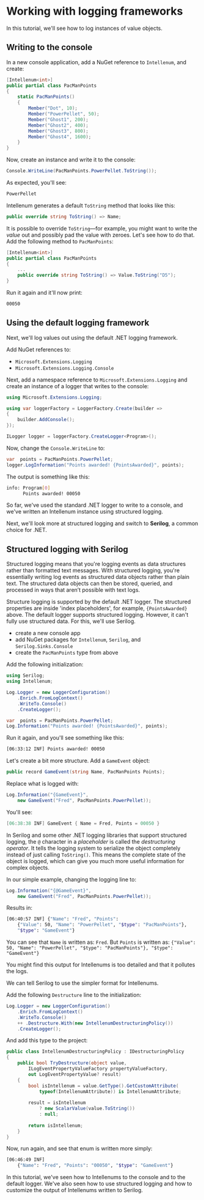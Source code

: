 # Working with logging frameworks

In this tutorial, we'll see how to log instances of value objects.

## Writing to the console

In a new console application, add a NuGet reference to `Intellenum`, and create:

```c#
[Intellenum<int>]
public partial class PacManPoints
{
    static PacManPoints()
    {
        Member("Dot", 10);
        Member("PowerPellet", 50);
        Member("Ghost1", 200);
        Member("Ghost2", 400);
        Member("Ghost3", 800);
        Member("Ghost4", 1600);
    }
}
```

Now, create an instance and write it to the console:

```c#
Console.WriteLine(PacManPoints.PowerPellet.ToString()); 
```

As expected, you'll see:

```Bash
PowerPellet
```

Intellenum generates a default `ToString` method that looks like this:

```C#
public override string ToString() => Name;
```

It is possible to override `ToString`—for example, you might want to write the _value_ out and possibly pad the value with zeroes.
Let's see how to do that. Add the following method to `PacManPoints`:

```C#
[Intellenum<int>]
public partial class PacManPoints
{
    ...
    public override string ToString() => Value.ToString("D5");
}
```

Run it again and it'll now print:

```Bash
00050
```

## Using the default logging framework

Next, we'll log values out using the default .NET logging framework.

Add NuGet references to:
* `Microsoft.Extensions.Logging` 
* `Microsoft.Extensions.Logging.Console`

Next, add a namespace reference to `Microsoft.Extensions.Logging` and create an instance of a logger that writes
to the console:

```c#
using Microsoft.Extensions.Logging;

using var loggerFactory = LoggerFactory.Create(builder =>
{
    builder.AddConsole();
});

ILogger logger = loggerFactory.CreateLogger<Program>();
```

Now, change the `Console.WriteLine` to:

```C#
var  points = PacManPoints.PowerPellet;
logger.LogInformation("Points awarded! {PointsAwarded}", points);
```

The output is something like this:

```Bash
info: Program[0]
      Points awarded! 00050
```

So far, we've used the standard .NET logger to write to a console, and we've written an Intellenum instance using structured
logging.

Next, we'll look more at structured logging and switch to **Serilog**, a common choice for .NET.

## Structured logging with Serilog

<note>
Structured logging means that you're logging events as data structures rather than formatted text messages. 
With structured logging, you're essentially writing log events as structured data objects rather than plain text. 
The structured data objects can then be stored, queried, and processed in ways that aren’t possible with text logs.
</note>

Structure logging is supported by the default .NET logger.
The structured properties are inside 'index placeholders', for example, `{PointsAwarded}` above.
The default logger supports structured logging.
However, it can't fully use structured data.
For this, we'll use Serilog.

* create a new console app
* add NuGet packages for `Intellenum`, `Serilog`, and `Serilog.Sinks.Console`
* create the `PacManPoints` type from above

Add the following initialization:

```C#
using Serilog;
using Intellenum;

Log.Logger = new LoggerConfiguration()
    .Enrich.FromLogContext()
    .WriteTo.Console()
    .CreateLogger();

var  points = PacManPoints.PowerPellet;
Log.Information("Points awarded! {PointsAwarded}", points);
```

Run it again, and you'll see something like this:

```Bash
[06:33:12 INF] Points awarded! 00050
```

Let's create a bit more structure. Add a `GameEvent` object:

```C#
public record GameEvent(string Name, PacManPoints Points);
```

Replace what is logged with:

```C#
Log.Information("{GameEvent}", 
    new GameEvent("Fred", PacManPoints.PowerPellet));
```

You'll see:

```c#
[06:38:38 INF] GameEvent { Name = Fred, Points = 00050 }
```

In Serilog and some other .NET logging libraries that support structured logging, the `@` character in a _placeholder_ 
is called the _destructuring operator_.
It tells the logging system to serialize the object completely instead of just calling `ToString()`.
This means the complete state of the object is logged, which can give you much more useful information for complex objects.

In our simple example, changing the logging line to:

```C#
Log.Information("{@GameEvent}",
    new GameEvent("Fred", PacManPoints.PowerPellet));
```

Results in:
```Bash
[06:40:57 INF] {"Name": "Fred", "Points": 
    {"Value": 50, "Name": "PowerPellet", "$type": "PacManPoints"}, 
    "$type": "GameEvent"}
```

You can see that `Name` is written as: `Fred`.
But `Points` is written as: `{"Value": 50, "Name": "PowerPellet", "$type": "PacManPoints"},
"$type": "GameEvent"}`

You might find this output for Intellenums is too detailed and that it pollutes the logs.

We can tell Serilog to use the simpler format for Intellenums.

Add the following `Destructure` line to the initialization:

```C#
Log.Logger = new LoggerConfiguration()
    .Enrich.FromLogContext()
    .WriteTo.Console()
    ++ .Destructure.With(new IntellenumDestructuringPolicy())
    .CreateLogger();
```

And add this type to the project:

```C#
public class IntellenumDestructuringPolicy : IDestructuringPolicy
{
    public bool TryDestructure(object value, 
        ILogEventPropertyValueFactory propertyValueFactory, 
        out LogEventPropertyValue? result)
    {
        bool isIntellenum = value.GetType().GetCustomAttribute(
            typeof(IntellenumAttribute)) is IntellenumAttribute;
        
        result = isIntellenum 
            ? new ScalarValue(value.ToString()) 
            : null;
        
        return isIntellenum;
    }
}
```

Now, run again, and see that enum is written more simply:

```Bash
[06:46:49 INF] 
    {"Name": "Fred", "Points": "00050", "$type": "GameEvent"}
```

In this tutorial, we've seen how to Intellenums to the console and to the default logger.
We've also seen how to use structured logging and how to customize the output of Intellenums written to Serilog.


